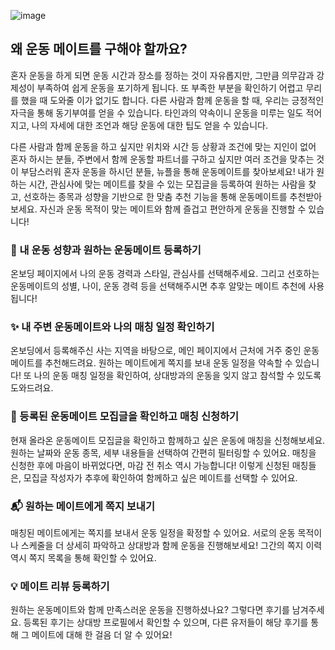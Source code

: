 ![image](https://github.com/dnd-side-project/dnd-9th-4-frontend/assets/101538592/e7a4a332-6fff-4df3-9aae-3dc47e81fcc0)


## 왜 운동 메이트를 구해야 할까요?
혼자 운동을 하게 되면 운동 시간과 장소를 정하는 것이 자유롭지만, 그만큼 의무감과 강제성이 부족하여 쉽게 운동을 포기하게 됩니다. 또 부족한 부분을 확인하기 어렵고 무리를 했을 때 도와줄 이가 없기도 합니다.
다른 사람과 함께 운동을 할 때, 우리는 긍정적인 자극을 통해 동기부여를 얻을 수 있습니다. 타인과의 약속이니 운동을 미루는 일도 적어지고, 나의 자세에 대한 조언과 해당 운동에 대한 팁도 얻을 수 있습니다.

다른 사람과 함께 운동을 하고 싶지만 위치와 시간 등 상황과 조건에 맞는 지인이 없어 혼자 하시는 분들, 주변에서 함께 운동할 파트너를 구하고 싶지만 여러 조건을 맞추는 것이 부담스러워 혼자 운동을 하시던 분들, 뉴플을 통해 운동메이트를 찾아보세요!
내가 원하는 시간, 관심사에 맞는 메이트를 찾을 수 있는 모집글을 등록하여 원하는 사람을 찾고, 선호하는 종목과 성향을 기반으로 한 맞춤 추천 기능을 통해 운동메이트를 추천받아보세요. 자신과 운동 목적이 맞는 메이트와 함께 즐겁고 편안하게 운동을 진행할 수 있습니다!

### 🔎 내 운동 성향과 원하는 운동메이트 등록하기
온보딩 페이지에서 나의 운동 경력과 스타일, 관심사를 선택해주세요. 그리고 선호하는 운동메이트의 성별, 나이, 운동 경력 등을 선택해주시면 추후 알맞는 메이트 추천에 사용됩니다!

### ✨ 내 주변 운동메이트와 나의 매칭 일정 확인하기
온보딩에서 등록해주신 사는 지역을 바탕으로, 메인 페이지에서 근처에 거주 중인 운동메이트를 추천해드려요. 원하는 메이트에게 쪽지를 보내 운동 일정을 약속할 수 있습니다!
또 나의 운동 매칭 일정을 확인하여, 상대방과의 운동을 잊지 않고 참석할 수 있도록 도와드려요.

### 📝 등록된 운동메이트 모집글을 확인하고 매칭 신청하기
현재 올라온 운동메이트 모집글을 확인하고 함께하고 싶은 운동에 매칭을 신청해보세요. 원하는 날짜와 운동 종목, 세부 내용들을 선택하여 간편히 필터링할 수 있어요. 매칭을 신청한 후에 마음이 바뀌었다면, 마감 전 취소 역시 가능합니다!
이렇게 신청된 매칭들은, 모집글 작성자가 추후에 확인하여 함께하고 싶은 메이트를 선택할 수 있어요.

### 📬 원하는 메이트에게 쪽지 보내기
매칭된 메이트에게는 쪽지를 보내서 운동 일정을 확정할 수 있어요. 서로의 운동 목적이나 스케줄을 더 상세히 파악하고 상대방과 함께 운동을 진행해보세요! 그간의 쪽지 이력 역시 쪽지 목록을 통해 확인할 수 있어요.

### 💡 메이트 리뷰 등록하기
원하는 운동메이트와 함께 만족스러운 운동을 진행하셨나요? 그렇다면 후기를 남겨주세요. 등록된 후기는 상대방 프로필에서 확인할 수 있으며, 다른 유저들이 해당 후기를 통해 그 메이트에 대해 한 걸음 더 알 수 있어요!
